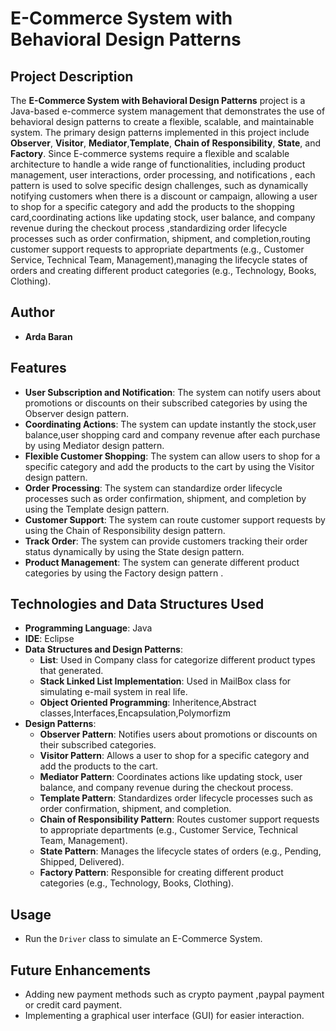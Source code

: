 # E-Commerce System with Behavioral Design Patterns

## Project Description

The **E-Commerce System with Behavioral Design Patterns** project is a Java-based e-commerce system management that demonstrates the use of behavioral design patterns to create a flexible, scalable, and maintainable system. The primary design patterns implemented in this project include **Observer**, **Visitor**, **Mediator**,**Template**, **Chain of Responsibility**, **State**, and **Factory**. Since E-commerce systems require a flexible and scalable architecture to handle a wide range of functionalities, including product management, user interactions, order processing, and notifications , each pattern is used to solve specific design challenges, such as dynamically notifying customers when there is a discount or campaign, allowing a user to shop for a specific category and add the products to the shopping card,coordinating actions like updating stock, user balance, and company revenue during the checkout process ,standardizing order lifecycle processes such as order confirmation, shipment, and completion,routing customer support requests to appropriate departments (e.g., Customer Service, Technical Team, Management),managing the lifecycle states of orders and creating different product categories (e.g., Technology, Books, Clothing).

## Author

- **Arda Baran**

## Features

- **User Subscription and Notification**: The system can notify users about promotions or discounts on their subscribed categories by using the Observer design pattern.
- **Coordinating Actions**: The system can update instantly the stock,user balance,user shopping card and company revenue after each purchase by using Mediator design pattern.
- **Flexible Customer Shopping**: The system can allow users to shop for a specific category and add the products to the cart by using the Visitor design pattern.
- **Order Processing**: The system can standardize order lifecycle processes such as order confirmation, shipment, and completion by using the Template design pattern.
- **Customer Support**: The system can route customer support requests by using the Chain of Responsibility design pattern.
- **Track Order**: The system can provide customers tracking their order status dynamically by using the State design pattern.
- **Product Management**: The system can generate different product categories by using the Factory design pattern .

## Technologies and Data Structures Used

- **Programming Language**: Java
- **IDE**: Eclipse
- **Data Structures and Design Patterns**:
  - **List**: Used in Company class for categorize different product types that generated.
  - **Stack Linked List Implementation**: Used in MailBox class for simulating e-mail system in real life.
  - **Object Oriented Programming**: Inheritence,Abstract classes,Interfaces,Encapsulation,Polymorfizm 
 - **Design Patterns**:
    - **Observer Pattern**: Notifies users about promotions or discounts on their subscribed categories.
    - **Visitor Pattern**: Allows a user to shop for a specific category and add the products to the cart.
    - **Mediator Pattern**: Coordinates actions like updating stock, user balance, and company revenue during the checkout process.
    - **Template Pattern**: Standardizes order lifecycle processes such as order confirmation, shipment, and completion.
    - **Chain of Responsibility Pattern**: Routes customer support requests to appropriate departments (e.g., Customer Service, Technical Team, Management).
	- **State Pattern**: Manages the lifecycle states of orders (e.g., Pending, Shipped, Delivered).
	- **Factory Pattern**: Responsible for creating different product categories (e.g., Technology, Books, Clothing).
 
## Usage

- Run the `Driver` class to simulate an E-Commerce System.

## Future Enhancements

- Adding new payment methods such as crypto payment ,paypal payment or credit card payment.
- Implementing a graphical user interface (GUI) for easier interaction.

